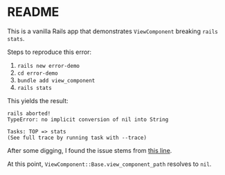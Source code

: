 # README

This is a vanilla Rails app that demonstrates `ViewComponent` breaking `rails stats`.

Steps to reproduce this error:

1. `rails new error-demo`
2. `cd error-demo`
3. `bundle add view_component`
4. `rails stats`

This yields the result:

```
rails aborted!
TypeError: no implicit conversion of nil into String

Tasks: TOP => stats
(See full trace by running task with --trace)
```

After some digging, I found the issue stems from [this line](https://github.com/ViewComponent/view_component/blob/main/lib/view_component/rails/tasks/view_component.rake#L10).

At this point, `ViewComponent::Base.view_component_path` resolves to `nil`.